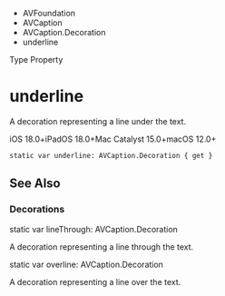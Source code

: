 

- AVFoundation
- AVCaption
- AVCaption.Decoration
-  underline 

Type Property

# underline

A decoration representing a line under the text.

iOS 18.0+iPadOS 18.0+Mac Catalyst 15.0+macOS 12.0+

``` source
static var underline: AVCaption.Decoration { get }
```

## See Also

### Decorations

static var lineThrough: AVCaption.Decoration

A decoration representing a line through the text.

static var overline: AVCaption.Decoration

A decoration representing a line over the text.

